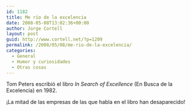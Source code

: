 ```yaml
---
id: 1182
title: Me río de la excelencia
date: 2008-05-08T13:02:36+00:00
author: Jorge Cortell
layout: post
guid: http://www.cortell.net/?p=1209
permalink: /2008/05/08/me-rio-de-la-excelencia/
categories:
  - General
  - Humor y curiosidades
  - Otras cosas
---
```

Tom Peters escribió el libro _In Search of Excellence_ (En Busca de la Excelencia) en 1982.

¡La mitad de las empresas de las que habla en el libro han desaparecido!